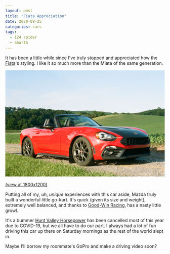 ```yaml
---
layout: post
title: "Fiata Appreciation"
date: 2020-08-25
categories: cars
tags:
  - 124 spider
  - abarth
---
```


It has been a little while since I've truly stopped and appreciated how the <abbr title="Fiat's Miata">Fiata</abbr>'s styling. I like it so much more than the Miata of the same generation.

<picture>
  <source
    type="image/webp"
    srcset="/assets/2020-08-25-fiata-appreciation/img/fiata_525x350.webp"
  />
  <source
    type="image/jpeg"
    srcset="/assets/2020-08-25-fiata-appreciation/img/fiata_525x350.jpg"
  />
  <img
    src="/assets/2020-08-25-fiata-appreciation/img/fiata_525x350.jpg"
    alt="Picture of my Fiat 124 Spider Abarth at sunset on a gravel road"
  />
</picture>

<a href="/assets/2020-08-25-fiata-appreciation/img/fiata_1800x1200.jpg">(view at 1800x1200)</a>

Putting all of my, uh, _unique_ experiences with this car aside, Mazda truly built a wonderful little go-kart. It's quick (given its size and weight), extremely well balanced, and thanks to <a href="https://good-win-racing.com" target="_blank">Good-Win Racing</a>, has a nasty little growl.

It's a bummer <a href="https://horsepowering.com" target="_blank">Hunt Valley Horsepower</a> has been cancelled most of this year due to <span class="nobreak">COVID-19</span>, but we all have to do our part. I always had a lot of fun driving this car up there on Saturday mornings as the rest of the world slept in.

Maybe I'll borrow my roommate's GoPro and make a driving video soon?
